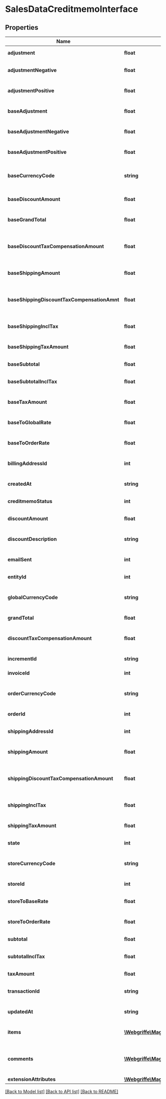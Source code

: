 # SalesDataCreditmemoInterface

## Properties
Name | Type | Description | Notes
------------ | ------------- | ------------- | -------------
**adjustment** | **float** | Credit memo adjustment. | [optional] 
**adjustmentNegative** | **float** | Credit memo negative adjustment. | [optional] 
**adjustmentPositive** | **float** | Credit memo positive adjustment. | [optional] 
**baseAdjustment** | **float** | Credit memo base adjustment. | [optional] 
**baseAdjustmentNegative** | **float** | Credit memo negative base adjustment. | [optional] 
**baseAdjustmentPositive** | **float** | Credit memo positive base adjustment. | [optional] 
**baseCurrencyCode** | **string** | Credit memo base currency code. | [optional] 
**baseDiscountAmount** | **float** | Credit memo base discount amount. | [optional] 
**baseGrandTotal** | **float** | Credit memo base grand total. | [optional] 
**baseDiscountTaxCompensationAmount** | **float** | Credit memo base discount tax compensation amount. | [optional] 
**baseShippingAmount** | **float** | Credit memo base shipping amount. | [optional] 
**baseShippingDiscountTaxCompensationAmnt** | **float** | Credit memo base shipping discount tax compensation amount. | [optional] 
**baseShippingInclTax** | **float** | Credit memo base shipping including tax. | [optional] 
**baseShippingTaxAmount** | **float** | Credit memo base shipping tax amount. | [optional] 
**baseSubtotal** | **float** | Credit memo base subtotal. | [optional] 
**baseSubtotalInclTax** | **float** | Credit memo base subtotal including tax. | [optional] 
**baseTaxAmount** | **float** | Credit memo base tax amount. | [optional] 
**baseToGlobalRate** | **float** | Credit memo base-to-global rate. | [optional] 
**baseToOrderRate** | **float** | Credit memo base-to-order rate. | [optional] 
**billingAddressId** | **int** | Credit memo billing address ID. | [optional] 
**createdAt** | **string** | Credit memo created-at timestamp. | [optional] 
**creditmemoStatus** | **int** | Credit memo status. | [optional] 
**discountAmount** | **float** | Credit memo discount amount. | [optional] 
**discountDescription** | **string** | Credit memo discount description. | [optional] 
**emailSent** | **int** | Credit memo email sent flag value. | [optional] 
**entityId** | **int** | Credit memo ID. | [optional] 
**globalCurrencyCode** | **string** | Credit memo global currency code. | [optional] 
**grandTotal** | **float** | Credit memo grand total. | [optional] 
**discountTaxCompensationAmount** | **float** | Credit memo discount tax compensation amount. | [optional] 
**incrementId** | **string** | Credit memo increment ID. | [optional] 
**invoiceId** | **int** | Credit memo invoice ID. | [optional] 
**orderCurrencyCode** | **string** | Credit memo order currency code. | [optional] 
**orderId** | **int** | Credit memo order ID. | 
**shippingAddressId** | **int** | Credit memo shipping address ID. | [optional] 
**shippingAmount** | **float** | Credit memo shipping amount. | [optional] 
**shippingDiscountTaxCompensationAmount** | **float** | Credit memo shipping discount tax compensation amount. | [optional] 
**shippingInclTax** | **float** | Credit memo shipping including tax. | [optional] 
**shippingTaxAmount** | **float** | Credit memo shipping tax amount. | [optional] 
**state** | **int** | Credit memo state. | [optional] 
**storeCurrencyCode** | **string** | Credit memo store currency code. | [optional] 
**storeId** | **int** | Credit memo store ID. | [optional] 
**storeToBaseRate** | **float** | Credit memo store-to-base rate. | [optional] 
**storeToOrderRate** | **float** | Credit memo store-to-order rate. | [optional] 
**subtotal** | **float** | Credit memo subtotal. | [optional] 
**subtotalInclTax** | **float** | Credit memo subtotal including tax. | [optional] 
**taxAmount** | **float** | Credit memo tax amount. | [optional] 
**transactionId** | **string** | Credit memo transaction ID. | [optional] 
**updatedAt** | **string** | Credit memo updated-at timestamp. | [optional] 
**items** | [**\Webgriffe\MagentoApiClient\Model\SalesDataCreditmemoItemInterface[]**](SalesDataCreditmemoItemInterface.md) | Array of credit memo items. | 
**comments** | [**\Webgriffe\MagentoApiClient\Model\SalesDataCreditmemoCommentInterface[]**](SalesDataCreditmemoCommentInterface.md) | Array of any credit memo comments. Otherwise, null. | [optional] 
**extensionAttributes** | [**\Webgriffe\MagentoApiClient\Model\SalesDataCreditmemoExtensionInterface**](SalesDataCreditmemoExtensionInterface.md) |  | [optional] 

[[Back to Model list]](../README.md#documentation-for-models) [[Back to API list]](../README.md#documentation-for-api-endpoints) [[Back to README]](../README.md)



